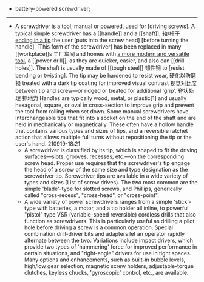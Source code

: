 - battery-powered screwdriver; 
- ---
- A screwdriver is a tool, manual or powered, used for [driving screws]. A typical simple screwdriver has a [[handle]] and a [[shaft]], 轴/杆子 [ending in a tip]([[tip]]) the user [puts into the screw head] [before turning the handle]. [This form of the screwdriver] has been replaced in many [[workplace]]s 工厂车间 and homes with [a more modern and versatile tool](((yGnBPl1qB))), a [[power drill]], as they are quicker, easier, and also can [[drill holes]]. The shaft is usually made of [[tough steel]] 韧性钢 to [resist bending or twisting]. The tip may be hardened to resist wear, 硬化以防磨损 treated with a dark tip coating for improved visual contrast 视觉对比度 between tip and screw—or ridged or treated for additional 'grip'. 脊状处理 抓地力 Handles are typically wood, metal, or plastic[1] and usually hexagonal, square, or oval in cross-section to improve grip and prevent the tool from rolling when set down. Some manual screwdrivers have interchangeable tips that fit into a socket on the end of the shaft and are held in mechanically or magnetically. These often have a hollow handle that contains various types and sizes of tips, and a reversible ratchet action that allows multiple full turns without repositioning the tip or the user's hand.
210919-18:21
    - A screwdriver is classified by its tip, which is shaped to fit the driving surfaces—slots, grooves, recesses, etc.—on the corresponding screw head. Proper use requires that the screwdriver's tip engage the head of a screw of the same size and type designation as the screwdriver tip. Screwdriver tips are available in a wide variety of types and sizes (List of screw drives). The two most common are the simple 'blade'-type for slotted screws, and Phillips, generically called "cross-recess", "cross-head", or "cross-point".
    - A wide variety of power screwdrivers ranges from a simple 'stick'-type with batteries, a motor, and a tip holder all inline, to powerful "pistol" type VSR (variable-speed reversible) cordless drills that also function as screwdrivers. This is particularly useful as drilling a pilot hole before driving a screw is a common operation. Special combination drill-driver bits and adapters let an operator rapidly alternate between the two. Variations include impact drivers, which provide two types of 'hammering' force for improved performance in certain situations, and "right-angle" drivers for use in tight spaces. Many options and enhancements, such as built-in bubble levels, high/low gear selection, magnetic screw holders, adjustable-torque clutches, keyless chucks, 'gyroscopic' control, etc., are available.
